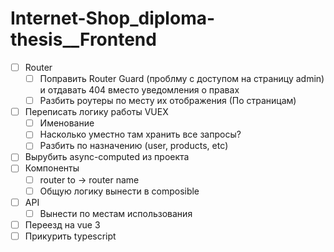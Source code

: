 # Internet-Shop_diploma-thesis__Frontend

- [ ] Router
  - [ ] Поправить Router Guard (проблму с доступом на страницу admin) и отдавать 404 вместо уведомления о правах
  - [ ] Разбить роутеры по месту их отображения (По страницам)
- [ ] Переписать логику работы VUEX
  - [ ] Именование
  - [ ] Насколько уместно там хранить все запросы?
  - [ ] Разбить по назначению (user, products, etc)
- [ ] Вырубить async-computed из проекта
- [ ] Компоненты
  - [ ] router to -> router name
  - [ ] Общую логику вынести в composible
- [ ] API
  - [ ] Вынести по местам использования

- [ ] Переезд на vue 3
- [ ] Прикурить typescript